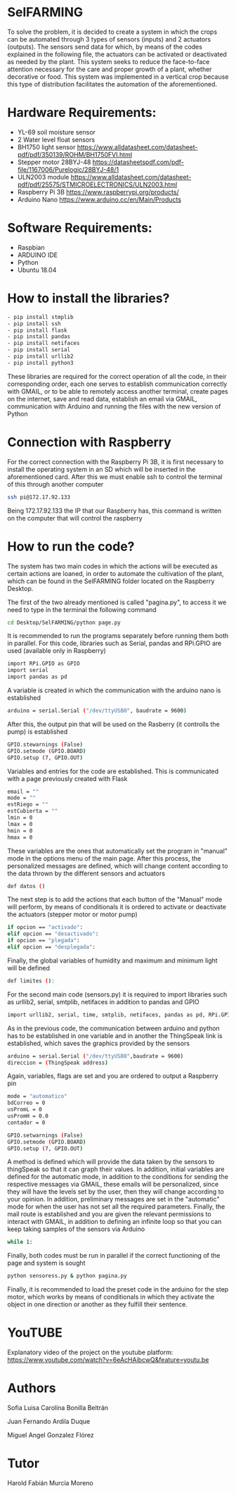 # SelFARMING
To solve the problem, it is decided to create a system in which the crops can be automated through 3 types of sensors (inputs) and 2 actuators (outputs). The sensors send data for which, by means of the codes explained in the following file, the actuators can be activated or deactivated as needed by the plant. This system seeks to reduce the face-to-face attention necessary for the care and proper growth of a plant, whether decorative or food. This system was implemented in a vertical crop because this type of distribution facilitates the automation of the aforementioned.

# Hardware Requirements:
- YL-69 soil moisture sensor
- 2 Water level float sensors
- BH1750 light sensor https://www.alldatasheet.com/datasheet-pdf/pdf/350139/ROHM/BH1750FVI.html
- Stepper motor 28BYJ-48 https://datasheetspdf.com/pdf-file/1167006/Purelogic/28BYJ-48/1
- ULN2003 module https://www.alldatasheet.com/datasheet-pdf/pdf/25575/STMICROELECTRONICS/ULN2003.html
- Raspberry Pi 3B https://www.raspberrypi.org/products/
- Arduino Nano https://www.arduino.cc/en/Main/Products

# Software Requirements:
- Raspbian
- ARDUINO IDE
- Python
- Ubuntu 18.04

# How to install the libraries?
```sh
- pip install stmplib
- pip install ssh
- pip install flask
- pip install pandas
- pip install netifaces
- pip install serial
- pip install urllib2
- pip install python3
```
These libraries are required for the correct operation of all the code, in their corresponding order, each one serves to establish communication correctly with GMAIL, or to be able to remotely access another terminal, create pages on the internet, save and read data, establish an email via GMAIL, communication with Arduino and running the files with the new version of Python

# Connection with Raspberry
For the correct connection with the Raspberry Pi 3B, it is first necessary to install the operating system in an SD which will be inserted in the aforementioned card. After this we must enable ssh to control the terminal of this through another computer
```sh
ssh pi@172.17.92.133
```
Being 172.17.92.133 the IP that our Raspberry has, this command is written on the computer that will control the raspberry

# How to run the code?

The system has two main codes in which the actions will be executed as certain actions are loaned, in order to automate the cultivation of the plant, which can be found in the SelFARMING folder located on the Raspberry Desktop.

The first of the two already mentioned is called "pagina.py", to access it we need to type in the terminal the following command
```sh
cd Desktop/SelFARMING/python page.py
```
It is recommended to run the programs separately before running them both in parallel. For this code, libraries such as Serial, pandas and RPi.GPIO are used (available only in Raspberry)
```sh
import RPi.GPIO as GPIO
import serial
import pandas as pd
```
A variable is created in which the communication with the arduino nano is established
```sh
arduino = serial.Serial ("/dev/ttyUSB0", baudrate = 9600)
```
After this, the output pin that will be used on the Rasberry (it controlls the pump) is established
```sh
GPIO.stewarnings (False)
GPIO.setmode (GPIO.BOARD)
GPIO.setup (7, GPIO.OUT)
```
Variables and entries for the code are established. This is communicated with a page previously created with Flask
```sh
email = ""
mode = ""
estRiego = ""
estCubierta = ""
lmin = 0
lmax = 0
hmin = 0
hmax = 0
```
These variables are the ones that automatically set the program in "manual" mode in the options menu of the main page. After this process, the personalized messages are defined, which will change content according to the data thrown by the different sensors and actuators
```sh
def datos ()
```
The next step is to add the actions that each button of the "Manual" mode will perform, by means of conditionals it is ordered to activate or deactivate the actuators (stepper motor or motor pump)
```sh
if opcion == "activado":
elif opcion == "desactivado":
if opcion == "plegada":
elif opcion == "desplegada":
```
Finally, the global variables of humidity and maximum and minimum light will be defined
```sh
def limites ():
```
For the second main code (sensors.py) it is required to import libraries such as urllib2, serial, smtplib, netifaces in addition to pandas and GPIO
```sh
import urllib2, serial, time, smtplib, netifaces, pandas as pd, RPi.GPIO as GPIO
```
As in the previous code, the communication between arduino and python has to be established in one variable and in another the ThingSpeak link is established, which saves the graphics provided by the sensors
```sh
arduino = serial.Serial ("/dev/ttyUSB0",baudrate = 9600)
direccion = (ThingSpeak address)
```
Again, variables, flags are set and you are ordered to output a Raspberry pin
```sh
mode = "automatico"
bdCorreo = 0
usPromL = 0
usPromH = 0.0
contador = 0

GPIO.setwarnings (False)
GPIO.setmode (GPIO.BOARD)
GPIO.setup (7, GPIO.OUT)
```
A method is defined which will provide the data taken by the sensors to thingSpeak so that it can graph their values. In addition, initial variables are defined for the automatic mode, in addition to the conditions for sending the respective messages via GMAIL, these emails will be personalized, since they will have the levels set by the user, then they will change according to your opinion. In addition, preliminary messages are set in the "automatic" mode for when the user has not set all the required parameters.
Finally, the mail route is established and you are given the relevant permissions to interact with GMAIL, in addition to defining an infinite loop so that you can keep taking samples of the sensors via Arduino
```sh
while 1:
```
Finally, both codes must be run in parallel if the correct functioning of the page and system is sought
```sh
python sensoress.py & python pagina.py
```
Finally, it is recommended to load the preset code in the arduino for the step motor, which works by means of conditionals in which they activate the object in one direction or another as they fulfill their sentence.

# YouTUBE

Explanatory video of the project on the youtube platform: https://www.youtube.com/watch?v=6eAcHAibcwQ&feature=youtu.be 

# Authors

Sofia Luisa Carolina Bonilla Beltrán

Juan Fernando Ardila Duque

Miguel Angel Gonzalez Flórez

# Tutor

Harold Fabián Murcia Moreno
